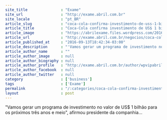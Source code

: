 ```yaml
---
site_title               : "Exame"
site_url                 : "http://exame.abril.com.br"
site_locale              : "pt_BR"
article_slug             : "coca-cola-confirma-investimento-de-uss-1-bilhao-na-argentina"
article_title            : "Coca-Cola confirma investimento de US$ 1 bilhão na Argentina"
article_image            : "https://abrilexame.files.wordpress.com/2016/09/size_960_16_9_coca-cola48.jpg?quality=70&strip=all&w=960"
article_url              : "http://exame.abril.com.br/negocios/coca-cola-confirma-investimento-de-us-1-bilhao-na-argentina/"
article_published_at     : "2016-09-13T18:42:34-03:00"
article_description      : "'Vamos gerar um programa de investimento no valor de US$ 1 bilhão para os próximos três anos e meio', afirmou presidente da companhia..."
article_author_name      : ""
article_author_image     : null
article_author_biography : null
article_author_profile   : "http://exame.abril.com.br/author/wpvipabril/"
article_author_facebook  : null
article_author_twitter   : null
category                 : ['business']
tags                     : ['Exame']
permalink                : "/:categories/coca-cola-confirma-investimento-de-uss-1-bilhao-na-argentina/"
layout                   : post
---
```


"Vamos gerar um programa de investimento no valor de US$ 1 bilhão para os próximos três anos e meio", afirmou presidente da companhia...
